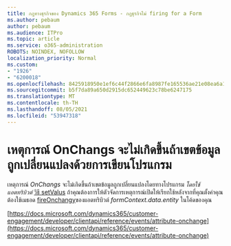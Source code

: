 ```yaml
---
title: กฎทางธุรกิจของ Dynamics 365 Forms - กฎธุรกิจไม่ firing for a Form
ms.author: pebaum
author: pebaum
ms.audience: ITPro
ms.topic: article
ms.service: o365-administration
ROBOTS: NOINDEX, NOFOLLOW
localization_priority: Normal
ms.custom:
- "1926"
- "6200018"
ms.openlocfilehash: 8425918950e1ef6c44f2866e6fa8987fe165536ae21e08ea6a1da880f761d512
ms.sourcegitcommit: b5f7da89a650d2915dc652449623c78be6247175
ms.translationtype: MT
ms.contentlocale: th-TH
ms.lasthandoff: 08/05/2021
ms.locfileid: "53947318"
---
```

# <a name="onchange-event-does-not-occur-if-the-field-is-changed-programmatically"></a>เหตุการณ์ OnChangs จะไม่เกิดขึ้นถ้าเขตข้อมูลถูกเปลี่ยนแปลงด้วยการเขียนโปรแกรม

เหตุการณ์ *OnChangs* จะไม่เกิดขึ้นถ้าเขตข้อมูลถูกเปลี่ยนแปลงโดยทางโปรแกรม *โดยใช้แอตทริบิวต์* [วิธี setValus](https://docs.microsoft.com/dynamics365/customer-engagement/developer/clientapi/reference/attributes/setvalue) ถ้าคุณต้องการให้ตัวจัดการเหตุการณ์เปิดให้เรียกใช้หลังจากที่คุณตั้งค่าคุณต้องใช้เมธอด [fireOnchangy](https://docs.microsoft.com/dynamics365/customer-engagement/developer/clientapi/reference/attributes/fireonchange)ของแอตทริบิวต์ *formContext.data.entity* ในโค้ดของคุณ

[https://docs.microsoft.com/dynamics365/customer-engagement/developer/clientapi/reference/events/attribute-onchange](https://docs.microsoft.com/dynamics365/customer-engagement/developer/clientapi/reference/events/attribute-onchange)
